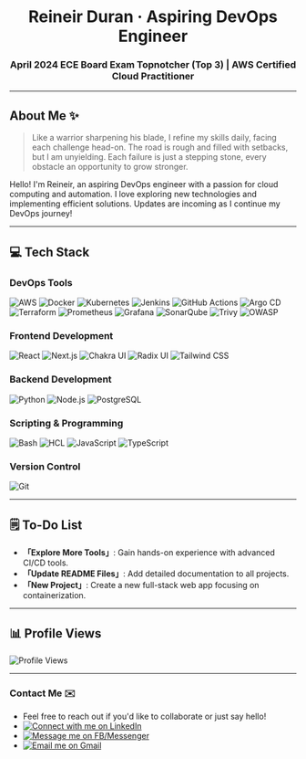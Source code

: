 <h1 align="center">Reineir Duran · Aspiring DevOps Engineer</h1>
<h3 align="center">April 2024 ECE Board Exam Topnotcher (Top 3) | AWS Certified Cloud Practitioner</h3>

---

## About Me ✨
> Like a warrior sharpening his blade, I refine my skills daily, facing each challenge head-on. The road is rough and filled with setbacks, but I am unyielding. Each failure is just a stepping stone, every obstacle an opportunity to grow stronger.

Hello! I'm Reineir, an aspiring DevOps engineer with a passion for cloud computing and automation. I love exploring new technologies and implementing efficient solutions. Updates are incoming as I continue my DevOps journey!

---

## 💻 Tech Stack

### DevOps Tools
![AWS](https://img.shields.io/badge/AWS-232F3E?style=for-the-badge&logo=amazon-aws&logoColor=white)
![Docker](https://img.shields.io/badge/Docker-2496ED?style=for-the-badge&logo=docker&logoColor=white)
![Kubernetes](https://img.shields.io/badge/Kubernetes-326CE5?style=for-the-badge&logo=kubernetes&logoColor=white)
![Jenkins](https://img.shields.io/badge/Jenkins-D24939?style=for-the-badge&logo=jenkins&logoColor=white)
![GitHub Actions](https://img.shields.io/badge/GitHub%20Actions-2088FF?style=for-the-badge&logo=github-actions&logoColor=white)
![Argo CD](https://img.shields.io/badge/Argo%20CD-EF7B4D?style=for-the-badge&logo=argo&logoColor=white)
![Terraform](https://img.shields.io/badge/Terraform-7B42BC?style=for-the-badge&logo=terraform&logoColor=white)
![Prometheus](https://img.shields.io/badge/Prometheus-E6522C?style=for-the-badge&logo=prometheus&logoColor=white)
![Grafana](https://img.shields.io/badge/Grafana-F46800?style=for-the-badge&logo=grafana&logoColor=white)
![SonarQube](https://img.shields.io/badge/SonarQube-4E9BCD?style=for-the-badge&logo=sonarqube&logoColor=white)
![Trivy](https://img.shields.io/badge/Trivy-3793EF?style=for-the-badge&logo=aqua-security&logoColor=white)
![OWASP](https://img.shields.io/badge/OWASP-000000?style=for-the-badge&logo=owasp&logoColor=white)

### Frontend Development
![React](https://img.shields.io/badge/React-61DAFB?style=for-the-badge&logo=react&logoColor=black)
![Next.js](https://img.shields.io/badge/Next.js-000000?style=for-the-badge&logo=nextdotjs&logoColor=white)
![Chakra UI](https://img.shields.io/badge/Chakra%20UI-319795?style=for-the-badge&logo=chakra-ui&logoColor=white)
![Radix UI](https://img.shields.io/badge/Radix%20UI-111827?style=for-the-badge&logo=radix-ui&logoColor=white)
![Tailwind CSS](https://img.shields.io/badge/Tailwind_CSS-38B2AC?style=for-the-badge&logo=tailwind-css&logoColor=white)

### Backend Development
![Python](https://img.shields.io/badge/Python-3776AB?style=for-the-badge&logo=python&logoColor=white)
![Node.js](https://img.shields.io/badge/Node.js-339933?style=for-the-badge&logo=node.js&logoColor=white)
![PostgreSQL](https://img.shields.io/badge/PostgreSQL-336791?style=for-the-badge&logo=postgresql&logoColor=white)

### Scripting & Programming
![Bash](https://img.shields.io/badge/Bash-4EAA25?style=for-the-badge&logo=gnu-bash&logoColor=white)
![HCL](https://img.shields.io/badge/HCL-5C2D91?style=for-the-badge&logo=terraform&logoColor=white)
![JavaScript](https://img.shields.io/badge/JavaScript-F7DF1E?style=for-the-badge&logo=javascript&logoColor=black)
![TypeScript](https://img.shields.io/badge/TypeScript-007ACC?style=for-the-badge&logo=typescript&logoColor=white)

### Version Control
![Git](https://img.shields.io/badge/Git-F05032?style=for-the-badge&logo=git&logoColor=white)

---

## 🗒 To-Do List
- **「Explore More Tools」**: Gain hands-on experience with advanced CI/CD tools.
- **「Update README Files」**: Add detailed documentation to all projects.
- **「New Project」**: Create a new full-stack web app focusing on containerization.

---

## 📊 Profile Views
![Profile Views](https://komarev.com/ghpvc/?username=rsduran&color=blue&style=flat)

---

### Contact Me ✉️
- Feel free to reach out if you'd like to collaborate or just say hello!
- [![Connect with me on LinkedIn](https://img.shields.io/badge/Connect%20with%20me%20on%20LinkedIn-0A66C2?style=for-the-badge&logo=linkedin&logoColor=white)](https://www.linkedin.com/in/reineir-duran-6a4791257/)
- [![Message me on FB/Messenger](https://img.shields.io/badge/Message%20me%20on%20Facebook-1877F2?style=for-the-badge&logo=facebook&logoColor=white)](https://www.facebook.com/reineir.duran.7/)
- [![Email me on Gmail](https://img.shields.io/badge/Email%20me%20on%20Gmail-D14836?style=for-the-badge&logo=gmail&logoColor=white)](mailto:reineitsamonteduran@gmail.com)
